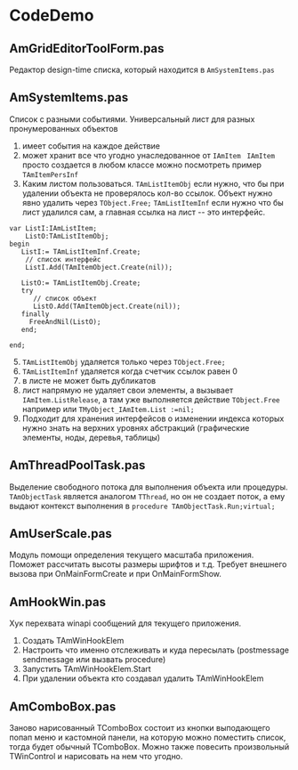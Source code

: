 # CodeDemo




## AmGridEditorToolForm.pas
Редактор  design-time списка, который находится в `AmSystemItems.pas`
##  AmSystemItems.pas
 Список с разными событиями.
 Универсальный лист для разных пронумерованных объектов
 1. имеет события на каждое действие
 2. может хранит все что угодно унаследованное от  `IAmItem`
` IAmItem` просто создается в любом классе можно посмотреть пример `TAmItemPersInf`
3. Каким листом пользоваться.
   `TAmListItemObj`  если нужно, что бы при удалении объекта не проверялось кол-во ссылок. Объект нужно явно удалить через `TObject.Free;`
`TAmListItemInf` если нужно что бы лист удалился сам, а главная ссылка на лист -- это интерфейс.  
```
var ListI:IAmListItem;
    ListO:TAmListItemObj;
begin
   ListI:= TAmListItemInf.Create;
    // список интерфейс
    ListI.Add(TAmItemObject.Create(nil));

   ListO:= TAmListItemObj.Create;
   try
      // список объект
      ListO.Add(TAmItemObject.Create(nil));
   finally
     FreeAndNil(ListO);
   end;

end;
```     

 5. `TAmListItemObj` удаляется только через `TObject.Free;`
 6. `TAmListItemInf` удаляется  когда счетчик ссылок  равен 0
7. в листе не может быть дубликатов
8. лист напрямую не удаляет свои элементы, а вызывает `IAmItem.ListRelease`,  а там уже выполняется действие `TObject.Free` например или `TMyObject_IAmItem.List :=nil;`
9. Подходит для хранения интерфейсов о изменении индекса которых нужно знать на верхних уровнях абстракций (графические элементы, ноды, деревья, таблицы)


##  AmThreadPoolTask.pas
 Выделение свободного потока для выполнения объекта или процедуры.
 `TAmObjectTask`  является аналогом `TThread`, но он не создает поток,
 а ему выдают контекст выполнения в `procedure TAmObjectTask.Run;virtual;`
 
 
##  AmUserScale.pas 
Модуль помощи определения текущего масштаба приложения.
Поможет рассчитать высоты размеры шрифтов и т.д.
Требует внешнего вызова при OnMainFormCreate и при  OnMainFormShow.
 
##  AmHookWin.pas
Хук перехвата winapi сообщений для текущего приложения.
1. Создать  TAmWinHookElem
2. Настроить что именно отслеживать и куда пересылать (postmessage sendmessage или вызвать procedure)
3. Запустить	TAmWinHookElem.Start
4. При удалении объекта кто создавал  удалить TAmWinHookElem 
	 

##  AmComboBox.pas 
Заново нарисованный TComboBox состоит из кнопки выподающего попап меню и кастомной панели,
на которую можно поместить список, тогда будет обычный TComboBox.
Можно также повесить произвольный TWinControl и нарисовать на нем  что угодно.
